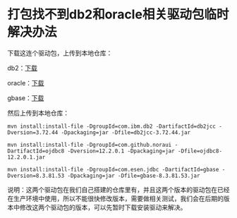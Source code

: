 # 打包找不到db2和oracle相关驱动包临时解决办法

下载这连个驱动包，上传到本地仓库：

db2：[下载](db2jcc-3.72.44.jar)

oracle：[下载](ojdbc8-12.2.0.1.jar)

gbase：[下载](gbase-8.3.81.53.jar)

然后上传到本地仓库：

```
mvn install:install-file -DgroupId=com.ibm.db2 -DartifactId=db2jcc -Dversion=3.72.44 -Dpackaging=jar -Dfile=db2jcc-3.72.44.jar

mvn install:install-file -DgroupId=com.github.noraui -DartifactId=ojdbc8 -Dversion=12.2.0.1 -Dpackaging=jar -Dfile=ojdbc8-12.2.0.1.jar

mvn install:install-file -DgroupId=com.esen.jdbc -DartifactId=gbase -Dversion=8.3.81.53 -Dpackaging=jar -Dfile=gbase-8.3.81.53.jar
```

说明：这两个驱动包在我们自己搭建的仓库里有，并且这两个版本的驱动包在已经在生产环境中使用，所以不能很快修改版本，需要做相关测试，我们会在后期的版本中修改这两个驱动包的版本，可以先暂时下载安装驱动来解决。
